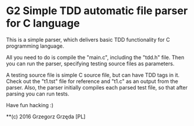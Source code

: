 G2 Simple TDD automatic file parser for C language
=

This is a simple parser, which delivers basic TDD functionality for C programming language.

All you need to do is compile the "main.c", including the "tdd.h" file. Then you can run the parser, specifying testing source files as parameters.

A testing source file is simple C source file, but can have TDD tags in it. Check out the "t1.tst" file for reference and "t1.c" as an output from the parser. Also, the parser initially compiles each parsed test file, so that after parsing you can run tests.

Have fun hacking :)

**(c) 2016 Grzegorz Grzęda [PL]
